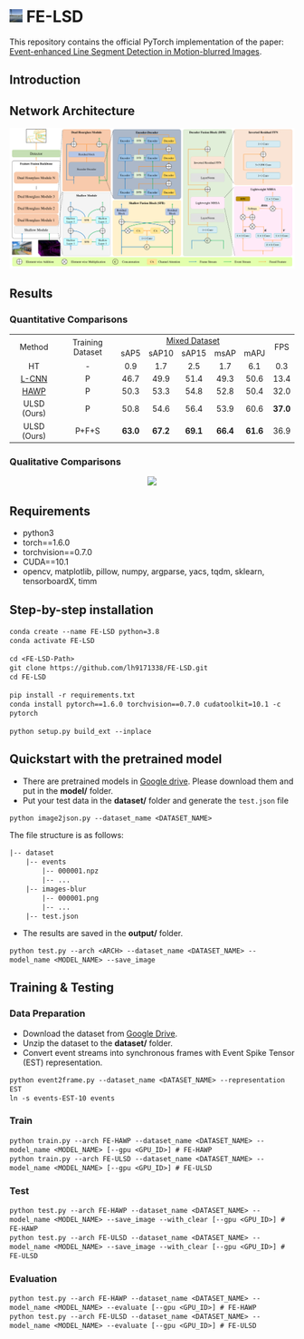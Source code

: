 [<img height="23" src="https://github.com/lh9171338/Outline/blob/master/icon.jpg"/>](https://github.com/lh9171338/Outline) FE-LSD
===
This repository contains the official PyTorch implementation of the paper: [Event-enhanced Line Segment Detection in Motion-blurred Images]().

## Introduction

## Network Architecture
<p align="center"><img width="600" src="figure/Network.png"/></p>
    
## Results

### Quantitative Comparisons

<html>
<table align="center">
	<tr>
		<td rowspan="2" colspan="1" align="center">Method</td>
		<td rowspan="2" colspan="1" align="center">Training Dataset</td>
		<td rowspan="1" colspan="5" align="center"><a href="https://drive.google.com/drive/folders/1K-pGDDPrXkCmWCcoyYvURZ86ZzA5O6E_?usp=sharing">Mixed Dataset</a></td>
		<td rowspan="2" colspan="1" align="center">FPS</td>
	</tr>
	<tr>
		<td align="center">sAP5</td>
		<td align="center">sAP10</td>
		<td align="center">sAP15</td>
		<td align="center">msAP</td>
		<td align="center">mAPJ</td>
	</tr>
	<tr>
		<td align="center">HT</td>
		<td align="center">-</td>
		<td align="center">0.9</td>
		<td align="center">1.7</td>
		<td align="center">2.5</td>
		<td align="center">1.7</td>
		<td align="center">6.1</td>
		<td align="center">0.3</td>
	</tr>
	<tr>
		<td align="center"><a href="https://github.com/zhou13/lcnn">L-CNN</a></td>
		<td align="center">P</td>
		<td align="center">46.7</td>
		<td align="center">49.9</td>
		<td align="center">51.4</td>
		<td align="center">49.3</td>
		<td align="center">50.6</td>
		<td align="center">13.4</td>
	</tr>
	<tr>
		<td align="center"><a href="https://github.com/cherubicXN/hawp">HAWP</a></td>
		<td align="center">P</td>
		<td align="center">50.3</td>
		<td align="center">53.3</td>
		<td align="center">54.8</td>
		<td align="center">52.8</td>
		<td align="center">50.4</td>
		<td align="center">32.0</td>
	</tr>
	<tr>
		<td align="center">ULSD (Ours)</td>
		<td align="center">P</td>
		<td align="center">50.8</td>
		<td align="center">54.6</td>
		<td align="center">56.4</td>
		<td align="center">53.9</td>
		<td align="center">60.6</td>
		<td align="center"><b>37.0</b></td>
	</tr>
	<tr>
		<td align="center">ULSD (Ours)</td>
		<td align="center">P+F+S</td>
		<td align="center"><b>63.0</b></td>
		<td align="center"><b>67.2</b></td>
		<td align="center"><b>69.1</b></td>
		<td align="center"><b>66.4</b></td>
		<td align="center"><b>61.6</b></td>
		<td align="center">36.9</td>
	</tr>
</table>
</html>

### Qualitative Comparisons

<p align="center">
    <img src="figure/Qualitative-mixed.png"/>
</p> 


## Requirements

* python3
* torch==1.6.0
* torchvision==0.7.0
* CUDA==10.1
* opencv, matplotlib, pillow, numpy, argparse, yacs, tqdm, sklearn, tensorboardX, timm

## Step-by-step installation
```shell
conda create --name FE-LSD python=3.8
conda activate FE-LSD

cd <FE-LSD-Path>
git clone https://github.com/lh9171338/FE-LSD.git
cd FE-LSD

pip install -r requirements.txt
conda install pytorch==1.6.0 torchvision==0.7.0 cudatoolkit=10.1 -c pytorch

python setup.py build_ext --inplace
```

## Quickstart with the pretrained model
* There are pretrained models in [Google drive](). Please download them and put in the **model/** folder.
* Put your test data in the **dataset/** folder and generate the `test.json` file
```
python image2json.py --dataset_name <DATASET_NAME>
```

The file structure is as follows:
```
|-- dataset
    |-- events
        |-- 000001.npz
        |-- ...
    |-- images-blur
        |-- 000001.png
        |-- ...
    |-- test.json
```

* The results are saved in the **output/** folder.
```shell
python test.py --arch <ARCH> --dataset_name <DATASET_NAME> --model_name <MODEL_NAME> --save_image
```

## Training & Testing

### Data Preparation

* Download the dataset from [Google Drive]().
* Unzip the dataset to the **dataset/** folder.
* Convert event streams into synchronous frames with Event Spike Tensor (EST) representation.
```shell
python event2frame.py --dataset_name <DATASET_NAME> --representation EST
ln -s events-EST-10 events
```

### Train

```shell
python train.py --arch FE-HAWP --dataset_name <DATASET_NAME> --model_name <MODEL_NAME> [--gpu <GPU_ID>] # FE-HAWP
python train.py --arch FE-ULSD --dataset_name <DATASET_NAME> --model_name <MODEL_NAME> [--gpu <GPU_ID>] # FE-ULSD
```

### Test

```shell
python test.py --arch FE-HAWP --dataset_name <DATASET_NAME> --model_name <MODEL_NAME> --save_image --with_clear [--gpu <GPU_ID>] # FE-HAWP
python test.py --arch FE-ULSD --dataset_name <DATASET_NAME> --model_name <MODEL_NAME> --save_image --with_clear [--gpu <GPU_ID>] # FE-ULSD
```

### Evaluation

```shell
python test.py --arch FE-HAWP --dataset_name <DATASET_NAME> --model_name <MODEL_NAME> --evaluate [--gpu <GPU_ID>] # FE-HAWP
python test.py --arch FE-ULSD --dataset_name <DATASET_NAME> --model_name <MODEL_NAME> --evaluate [--gpu <GPU_ID>] # FE-ULSD
```
